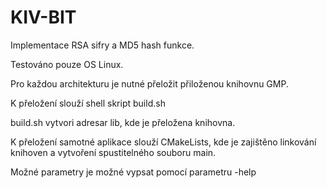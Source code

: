 # KIV-BIT
Implementace RSA sifry a MD5 hash funkce.

Testováno pouze OS Linux.

Pro každou architekturu je  nutné přeložit přiloženou knihovnu GMP.

K přeložení slouží shell skript build.sh

build.sh vytvori adresar lib, kde je přeložena knihovna.

K přeložení samotné aplikace slouží CMakeLists, kde je zajištěno linkování knihoven a vytvoření spustitelného souboru main.

Možné parametry je možné vypsat pomocí parametru -help

